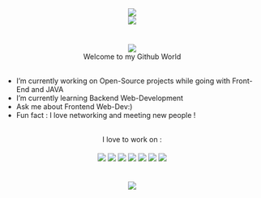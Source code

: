 

<div align="center"><img src="https://see.fontimg.com/api/renderfont4/dE0g/eyJyIjoiZnMiLCJoIjo4OSwidyI6MTI1MCwiZnMiOjcxLCJmZ2MiOiIjRTA1NDY2IiwiYmdjIjoiIzM1M0Q0QiIsInQiOjF9/SGV5IFRoZXJl/beautiful-people-personal-use.png" border="0"></div>

<div align="center"><img src="https://i.ibb.co/WFjMVT8/Great-Businessman-Linked-In-Banner.png"  border="0" ></div>




# 
<div align="center" border="5px">
<img src="https://see.fontimg.com/api/renderfont4/MVwaJ/eyJyIjoiZnMiLCJoIjo0NCwidyI6MTI1MCwiZnMiOjM1LCJmZ2MiOiIjRTA1NDY2IiwiYmdjIjoiIzM1M0Q0QiIsInQiOjF9/SSBhbSBEaXZ5YW5zaCBTaW5naGFs/sinerva.png"></div>


<div align="center">Welcome to my Github World</div>

<br/>

- I’m currently working on Open-Source projects while going with Front-End and JAVA
- I’m currently learning Backend Web-Development
- Ask me about Frontend Web-Dev:)
- Fun fact : I love networking and meeting new people !
<br/>

<div align="center">I love to work on :</div>
<br/>
     <div align="center">                                  
   <img align="center" src="https://img.shields.io/badge/html5-%23E34F26.svg?style=for-the-badge&logo=html5&logoColor=white">
    <img align="center" src="https://img.shields.io/badge/css3-%231572B6.svg?style=for-the-badge&logo=css3&logoColor=white">
     <img align="center" src="![Bootstrap](https://img.shields.io/badge/bootstrap-%23563D7C.svg?style=for-the-badge&logo=bootstrap&logoColor=white)">
   <img align="center" src="https://img.shields.io/badge/javascript-%23323330.svg?style=for-the-badge&logo=javascript&logoColor=%23F7DF1E">                               
   <img align="center" src="https://img.shields.io/badge/java-%23ED8B00.svg?style=for-the-badge&logo=java&logoColor=white">                                
                                 
   <img align="center" src="https://img.shields.io/badge/c++-%2300599C.svg?style=for-the-badge&logo=c%2B%2B&logoColor=white">                         
   <img align="center" src="https://img.shields.io/badge/python-3670A0?style=for-the-badge&logo=python&logoColor=ffdd54"></div>


# 

<div align="center">
<a href="https://github.com/anuraghazra/github-readme-stats">
  <img align="center" src="https://github-readme-stats.vercel.app/api?username=Divyansh-Singhal&show_icons=true&theme=radical" />
</a>
</div>




